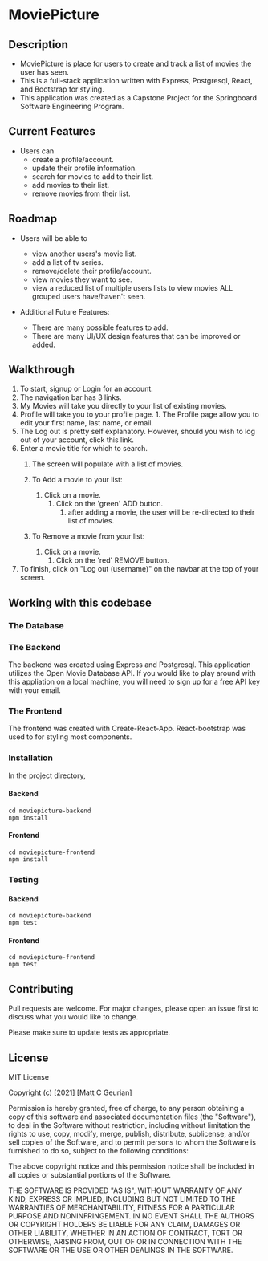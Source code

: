 # MoviePicture

## Description

- MoviePicture is place for users to create and track a list of movies the user has seen.
- This is a full-stack application written with Express, Postgresql, React, and Bootstrap for styling.
- This application was created as a Capstone Project for the Springboard Software Engineering Program.


## Current Features

- Users can
    - create a profile/account.
    - update their profile information.
    - search for movies to add to their list.
    - add movies to their list.
    - remove movies from their list.

## Roadmap

- Users will be able to 
    - view another users's movie list. 
    - add a list of tv series.
    - remove/delete their profile/account.
    - view movies they want to see.
    - view a reduced list of multiple users lists to view movies ALL grouped users have/haven't seen.


- Additional Future Features:

    - There are many possible features to add. 
    - There are many UI/UX design features that can be improved or added.


## Walkthrough

1. To start, signup or Login for an account.
1. The navigation bar has 3 links. 
  1. My Movies will take you directly to your list of existing movies. 
  1. Profile will take you to your profile page. 
    1. The Profile page allow you to edit your first name, last name, or email.
  1. The Log out is pretty self explanatory. However, should you wish to log out of your account, click this link.
1. Enter a movie title for which to search.
    1. The screen will populate with a list of movies.
    1. To Add a movie to your list:

        1. Click on a movie. 
            1. Click on the 'green' ADD button.
                1. after adding a movie, the user will be re-directed to their list of movies.
    1. To Remove a movie from your list:
        1. Click on a movie.
            1. Click on the 'red' REMOVE button.
1. To finish, click on "Log out (username)" on the navbar at the top of your screen.


## Working with this codebase


### The Database



### The Backend

The backend was created using Express and Postgresql. This application utilizes the Open Movie Database API. If you would like to play around with this appliation on a local machine, you will need to sign up for a free API key with your email.



### The Frontend

The frontend was created with Create-React-App. React-bootstrap was used to for styling most components.


### Installation

In the project directory,

#### Backend


```
cd moviepicture-backend
npm install
```


#### Frontend

```
cd moviepicture-frontend
npm install
```


### Testing

#### Backend

```
cd moviepicture-backend
npm test
```

#### Frontend

```
cd moviepicture-frontend
npm test
```


## Contributing
Pull requests are welcome. For major changes, please open an issue first to discuss what you would like to change.

Please make sure to update tests as appropriate.

## License

MIT License

Copyright (c) [2021] [Matt C Geurian]

Permission is hereby granted, free of charge, to any person obtaining a copy of this software and associated documentation files (the "Software"), to deal in the Software without restriction, including without limitation the rights to use, copy, modify, merge, publish, distribute, sublicense, and/or sell copies of the Software, and to permit persons to whom the Software is furnished to do so, subject to the following conditions:

The above copyright notice and this permission notice shall be included in all copies or substantial portions of the Software.

THE SOFTWARE IS PROVIDED "AS IS", WITHOUT WARRANTY OF ANY KIND, EXPRESS OR IMPLIED, INCLUDING BUT NOT LIMITED TO THE WARRANTIES OF MERCHANTABILITY, FITNESS FOR A PARTICULAR PURPOSE AND NONINFRINGEMENT. IN NO EVENT SHALL THE AUTHORS OR COPYRIGHT HOLDERS BE LIABLE FOR ANY CLAIM, DAMAGES OR OTHER LIABILITY, WHETHER IN AN ACTION OF CONTRACT, TORT OR OTHERWISE, ARISING FROM, OUT OF OR IN CONNECTION WITH THE SOFTWARE OR THE USE OR OTHER DEALINGS IN THE SOFTWARE.
